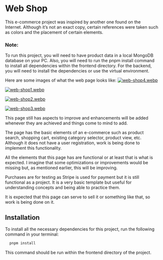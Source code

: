 # Web Shop
This e-commerce project was inspired by another one found on the Internet. Although it’s not an exact copy, certain references were taken such as colors and the placement of certain elements.

### Note: 
To run this project, you will need to have product data in a local MongoDB database on your PC. Also, you will need to run the pnpm install command to install all dependencies within the frontend directory. For the backend, you will need to install the dependencies or use the virtual environment.

Here are some images of what the web page looks like:
[![web-shop4.webp](https://i.postimg.cc/KvfBtXNQ/web-shop4.webp)](https://postimg.cc/tY1sHM8V)

[![web-shop1.webp](https://i.postimg.cc/66dd544k/web-shop1.webp)](https://postimg.cc/rzwdfmJj)

[![web-shop2.webp](https://i.postimg.cc/0jdmthqk/web-shop2.webp)](https://postimg.cc/Lg5n5CXw)

[![web-shop3.webp](https://i.postimg.cc/KvxtKcnR/web-shop3.webp)](https://postimg.cc/NLCKScCc)

This page still has aspects to improve and enhancements will be added whenever they are achieved and things come to mind to add.

The page has the basic elements of an e-commerce such as product search, shopping cart, existing category selector, product view, etc. Although it does not have a user registration, work is being done to implement this functionality.

All the elements that this page has are functional or at least that is what is expected. I imagine that some optimizations or improvements would be missing but, as mentioned earlier, this will be improving.

Purchases are for testing as Stripe is used for payment but it is still functional as a project. It is a very basic template but useful for understanding concepts and being able to practice them.

It is expected that this page can serve to sell it or something like that, so work is being done on it.

## Installation
To install all the necessary dependencies for this project, run the following command in your terminal:

```bash
  pnpm install
```

This command should be run within the frontend directory of the project.